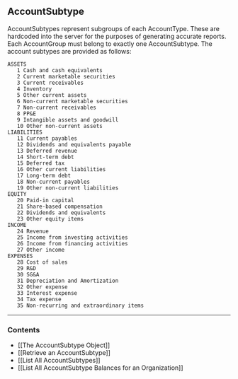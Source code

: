 ## AccountSubtype


AccountSubtypes represent subgroups of each AccountType. These are hardcoded into the server for the purposes of generating accurate reports. Each AccountGroup must belong to exactly one AccountSubtype. The account subtypes are provided as follows:

```
ASSETS
   1 Cash and cash equivalents
   2 Current marketable securities 
   3 Current receivables 
   4 Inventory 
   5 Other current assets
   6 Non-current marketable securities
   7 Non-current receivables 
   8 PP&E 
   9 Intangible assets and goodwill
   10 Other non-current assets
LIABILITIES
   11 Current payables 
   12 Dividends and equivalents payable 
   13 Deferred revenue 
   14 Short-term debt 
   15 Deferred tax 
   16 Other current liabilities
   17 Long-term debt 
   18 Non-current payables 
   19 Other non-current liabilities
EQUITY
   20 Paid-in capital 
   21 Share-based compensation
   22 Dividends and equivalents 
   23 Other equity items
INCOME
   24 Revenue
   25 Income from investing activities
   26 Income from financing activities
   27 Other income
EXPENSES
   28 Cost of sales
   29 R&D
   30 SG&A
   31 Depreciation and Amortization 
   32 Other expense
   33 Interest expense 
   34 Tax expense 
   35 Non-recurring and extraordinary items
```
___
### Contents
- [[The AccountSubtype Object]]
- [[Retrieve an AccountSubtype]]
- [[List All AccountSubtypes]]
- [[List All AccountSubtype Balances for an Organization]]